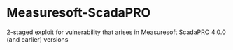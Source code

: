 # Measuresoft-ScadaPRO
2-staged exploit for vulnerability that arises in Measuresoft ScadaPRO 4.0.0 (and earlier) versions
